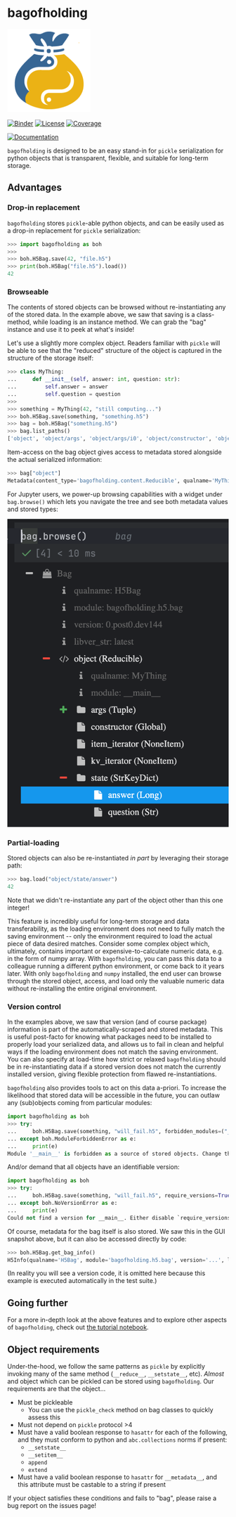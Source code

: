 # bagofholding

<img src="_static/bagofholding_logo.png" alt="Logo" width="190"/>  

[![Binder](https://mybinder.org/badge_logo.svg)](https://mybinder.org/v2/gh/pyiron/bagofholding/HEAD)
[![License](https://img.shields.io/badge/License-BSD_3--Clause-blue.svg)](https://opensource.org/licenses/BSD-3-Clause)
[![Coverage](https://codecov.io/gh/pyiron/bagofholding/graph/badge.svg)](https://codecov.io/gh/pyiron/bagofholding)

[![Documentation](https://readthedocs.org/projects/bagofholding/badge/?version=latest)](https://bagofholding.readthedocs.io/en/latest/?badge=latest)

[//]: # ([![Anaconda]&#40;https://anaconda.org/conda-forge/bagofholding/badges/version.svg&#41;]&#40;https://anaconda.org/conda-forge/bagofholding&#41;)
[//]: # ([![Last Updated]&#40;https://anaconda.org/conda-forge/bagofholding/badges/latest_release_date.svg&#41;]&#40;https://anaconda.org/conda-forge/bagofholding&#41;)

[//]: # ([![Platform]&#40;https://anaconda.org/conda-forge/bagofholding/badges/platforms.svg&#41;]&#40;https://anaconda.org/conda-forge/bagofholding&#41;)
[//]: # ([![Downloads]&#40;https://anaconda.org/conda-forge/bagofholding/badges/downloads.svg&#41;]&#40;https://anaconda.org/conda-forge/bagofholding&#41;)

`bagofholding` is designed to be an easy stand-in for `pickle` serialization for python objects that is transparent, flexible, and suitable for long-term storage.

## Advantages
### Drop-in replacement

`bagofholding` stores `pickle`-able python objects, and can be easily used as a drop-in replacement for `pickle` serialization:

```python
>>> import bagofholding as boh
>>>
>>> boh.H5Bag.save(42, "file.h5")
>>> print(boh.H5Bag("file.h5").load())
42

```


### Browseable

The contents of stored objects can be browsed without re-instantiating any of the stored data.
In the example above, we saw that saving is a class-method, while loading is an instance method.
We can grab the "bag" instance and use it to peek at what's inside!

Let's use a slightly more complex object.
Readers familiar with `pickle` will be able to see that the "reduced" structure of the object is captured in the structure of the storage itself:

```python
>>> class MyThing:
...     def __init__(self, answer: int, question: str):
...         self.answer = answer
...         self.question = question
>>>
>>> something = MyThing(42, "still computing...")
>>> boh.H5Bag.save(something, "something.h5")
>>> bag = boh.H5Bag("something.h5")
>>> bag.list_paths()
['object', 'object/args', 'object/args/i0', 'object/constructor', 'object/item_iterator', 'object/kv_iterator', 'object/state', 'object/state/answer', 'object/state/question']

```

Item-access on the bag object gives access to metadata stored alongside the actual serialized information:

```python
>>> bag["object"]
Metadata(content_type='bagofholding.content.Reducible', qualname='MyThing', module='__main__', version=None, meta=None)

```

For Jupyter users, we power-up browsing capabilities with a widget under `bag.browse()` which lets you navigate the tree and see both metadata values and stored types:

![](_static/widget_snapshot.png)


### Partial-loading

Stored objects can also be re-instantiated _in part_ by leveraging their storage path:

```python
>>> bag.load("object/state/answer")
42

```

Note that we didn't re-instantiate any part of the object other than this one integer!

This feature is incredibly useful for long-term storage and data transferability, as the loading environment does not need to fully match the saving environment -- only the environment required to load the actual piece of data desired matches.
Consider some complex object which, ultimately, contains important or expensive-to-calculate numeric data, e.g. in the form of numpy array.
With `bagofholding`, you can pass this data to a colleague running a different python environment, or come back to it years later.
With only `bagofholding` and `numpy` installed, the end user can browse through the stored object, access, and load only the valuable numeric data without re-installing the entire original environment.


### Version control

In the examples above, we saw that version (and of course package) information is part of the automatically-scraped and stored metadata.
This is useful post-facto for knowing what packages need to be installed to properly load your serialized data, and allows us to fail in clean and helpful ways if the loading environment does not match the saving environment.
You can also specify at load-time how strict or relaxed `bagofholding` should be in re-instantiating data if a stored version does not match the currently installed version, giving flexible protection from flawed re-instantiations.

`bagofholding` also provides tools to act on this data a-priori.
To increase the likelihood that stored data will be accessible in the future, you can outlaw any (sub)objects coming from particular modules:

```python
import bagofholding as boh
>>> try:
...     boh.H5Bag.save(something, "will_fail.h5", forbidden_modules=("__main__",))
... except boh.ModuleForbiddenError as e:
...     print(e)
Module '__main__' is forbidden as a source of stored objects. Change the `forbidden_modules` or move this object to an allowed module.

```

And/or demand that all objects have an identifiable version:

```python
import bagofholding as boh
>>> try:
...     boh.H5Bag.save(something, "will_fail.h5", require_versions=True)
... except boh.NoVersionError as e:
...     print(e)
Could not find a version for __main__. Either disable `require_versions`, use `version_scraping` to find an existing version for this package, or add versioning to the unversioned package.

```

Of course, metadata for the bag itself is also stored.
We saw this in the GUI snapshot above, but it can also be accessed directly by code:

```python
>>> boh.H5Bag.get_bag_info()
H5Info(qualname='H5Bag', module='bagofholding.h5.bag', version='...', libver_str='latest')

```

(In reality you will see a version code, it is omitted here because this example is executed automatically in the test suite.)

## Going further

For a more in-depth look at the above features and to explore other aspects of `bagofholding`, check out [the tutorial notebook](../notebooks/tutorial.ipynb).


## Object requirements

Under-the-hood, we follow the same patterns as `pickle` by explicitly invoking many of the same method (`__reduce__`, `__setstate__`, etc).
_Almost_ and object which can be pickled can be stored using `bagofholding`.
Our requirements are that the object...

- Must be pickleable
  - You can use the `pickle_check` method on bag classes to quickly assess this
- Must not depend on `pickle` protocol >4
- Must have a valid boolean response to `hasattr` for each of the following, and they must conform to python and `abc.collections` norms if present:
  - `__setstate__`
  - `__setitem__`
  - `append`
  - `extend`
- Must have a valid boolean response to `hasattr` for `__metadata__`, and this attribute must be castable to a string if present

If your object satisfies these conditions and fails to "bag", please raise a bug report on the issues page!
